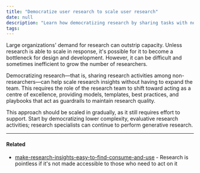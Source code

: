 ```yaml
---
title: "Democratize user research to scale user research"
date: null
description: "Learn how democratizing research by sharing tasks with non-researchers helps large organizations scale insights and avoid bottlenecks without expanding research teams."
tags:
---
```


Large organizations' demand for research can outstrip capacity. Unless research is able to scale in response, it's possible for it to become a bottleneck for design and development. However, it can be difficult and sometimes inefficient to grow the number of researchers.

Democratizing research—that is, sharing research activities among non-researchers—can help scale research insights without having to expand the team. This requires the role of the research team to shift toward acting as a centre of excellence, providing models, templates, best practices, and playbooks that act as guardrails to maintain research quality.

This approach should be scaled in gradually, as it still requires effort to support. Start by democratizing lower complexity, evaluative research activities; research specialists can continue to perform generative research.

---

#### Related

- [make-research-insights-easy-to-find-consume-and-use]() - Research is pointless if it's not made accessible to those who need to act on it
